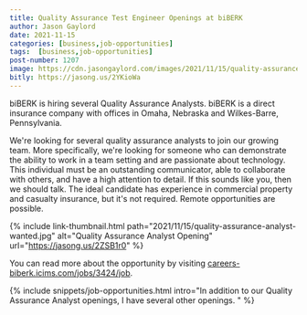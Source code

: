 ```yaml
---
title: Quality Assurance Test Engineer Openings at biBERK
author: Jason Gaylord
date: 2021-11-15
categories: [business,job-opportunities]
tags:  [business,job-opportunities]
post-number: 1207
image: https://cdn.jasongaylord.com/images/2021/11/15/quality-assurance-analyst-wanted.jpg
bitly: https://jasong.us/2YKioWa
---
```


biBERK is hiring several Quality Assurance Analysts. biBERK is a direct insurance company with offices in Omaha, Nebraska and Wilkes-Barre, Pennsylvania. 

We're looking for several quality assurance analysts to join our growing team. More specifically, we're looking for someone who can demonstrate the ability to work in a team setting and are passionate about technology. This individual must be an outstanding communicator, able to collaborate with others, and have a high attention to detail. If this sounds like you, then we should talk. The ideal candidate has experience in commercial property and casualty insurance, but it's not required. Remote opportunities are possible.

{% include link-thumbnail.html path="2021/11/15/quality-assurance-analyst-wanted.jpg" alt="Quality Assurance Analyst Opening" url="https://jasong.us/2ZSB1r0" %}

You can read more about the opportunity by visiting [careers-biberk.icims.com/jobs/3424/job](https://jasong.us/2ZSB1r0).

{% include snippets/job-opportunities.html intro="In addition to our Quality Assurance Analyst openings, I have several other openings. " %}